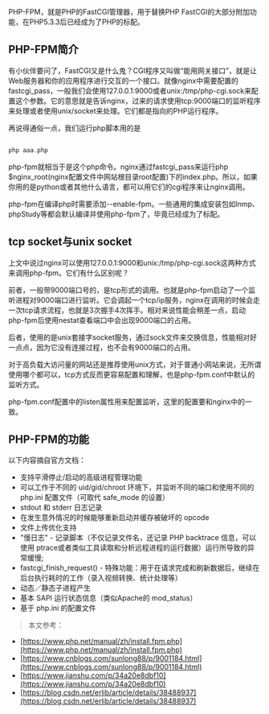PHP-FPM，就是PHP的FastCGI管理器，用于替换PHP FastCGI的大部分附加功能，在PHP5.3.3后已经成为了PHP的标配。

## PHP-FPM简介

有小伙伴要问了，FastCGI又是什么鬼？CGI程序又叫做“能用网关接口”，就是让Web服务器和你的应用程序进行交互的一个接口。就像nginx中需要配置的fastcgi_pass，一般我们会使用127.0.0.1:9000或者unix:/tmp/php-cgi.sock来配置这个参数。它的意思就是告诉nginx，过来的请求使用tcp:9000端口的监听程序来处理或者使用unix/socket来处理。它们都是指向的PHP运行程序。

再说得通俗一点，我们运行php脚本用的是

```php

php aaa.php 

```

php-fpm就相当于是这个php命令。nginx通过fastcgi_pass来运行php $nginx_root(nginx配置文件中网站根目录root配置)下的index.php。所以，如果你用的是python或者其他什么语言，都可以用它们的cgi程序来让nginx调用。

php-fpm在编译php时需要添加--enable-fpm。一些通用的集成安装包如lnmp、phpStudy等都会默认编译并使用php-fpm了，毕竟已经成为了标配。

## tcp socket与unix socket

上文中说过nginx可以使用127.0.0.1:9000和unix:/tmp/php-cgi.sock这两种方式来调用php-fpm。它们有什么区别呢？

前者，一般带9000端口号的，是tcp形式的调用。也就是php-fpm启动了一个监听进程对9000端口进行监听。它会调起一个tcp/ip服务，nginx在调用的时候会走一次tcp请求流程，也就是3次握手4次挥手。相对来说性能会稍差一点，启动php-fpm后使用nestat查看端口中会出现9000端口的占用。

后者，使用的是unix套接字socket服务，通过sock文件来交换信息，性能相对好一点点，因为它没有连接过程，也不会有9000端口的占用。

对于高负载大访问量的网站还是推荐使用unix方式，对于普通小网站来说，无所谓使用哪个都可以，tcp方式反而更容易配置和理解，也是php-fpm.conf中默认的监听方式。

php-fpm.conf配置中的listen属性用来配置监听，这里的配置要和nginx中的一致。

## PHP-FPM的功能

以下内容摘自官方文档：

- 支持平滑停止/启动的高级进程管理功能
- 可以工作于不同的 uid/gid/chroot 环境下，并监听不同的端口和使用不同的 php.ini 配置文件（可取代 safe_mode 的设置）
- stdout 和 stderr 日志记录
- 在发生意外情况的时候能够重新启动并缓存被破坏的 opcode
- 文件上传优化支持
- "慢日志" - 记录脚本（不仅记录文件名，还记录 PHP backtrace 信息，可以使用 ptrace或者类似工具读取和分析远程进程的运行数据）运行所导致的异常缓慢;
- fastcgi_finish_request() - 特殊功能：用于在请求完成和刷新数据后，继续在后台执行耗时的工作（录入视频转换、统计处理等）
- 动态／静态子进程产生
- 基本 SAPI 运行状态信息（类似Apache的 mod_status）
- 基于 php.ini 的配置文件

> 本文参考：

- [https://www.php.net/manual/zh/install.fpm.php](https://www.php.net/manual/zh/install.fpm.php)
- [https://www.cnblogs.com/sunlong88/p/9001184.html](https://www.cnblogs.com/sunlong88/p/9001184.html)
- [https://www.jianshu.com/p/34a20e8dbf10](https://www.jianshu.com/p/34a20e8dbf10)
- [https://blog.csdn.net/erlib/article/details/38488937](https://blog.csdn.net/erlib/article/details/38488937)
